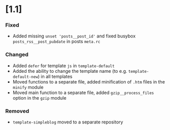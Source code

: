 # [1.1]

### Fixed

- Added missing `unset 'posts__post_id'` and fixed busybox `posts_rss__post_pubdate` in posts `meta.rc`

### Changed

- Added `defer` for template `js` in `template-default`
- Added the ability to change the template name (to e.g. `template-default-new`) in all templates
- Moved functions to a separate file, added minification of `.htm` files in the `minify` module
- Moved main function to a separate file, added `gzip__process_files` option in the `gzip` module

### Removed

- `template-simpleblog` moved to a separate repository
